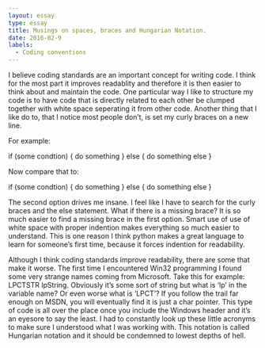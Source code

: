 ```yaml
---
layout: essay
type: essay
title: Musings on spaces, braces and Hungarian Notation.
date: 2016-02-9
labels:
  - Coding conventions
---
```


  I believe coding standards are an important concept for writing code. I think for the most part 
it improves readablity and therefore it is then easier to think about and maintain the code. One 
particular way I like to structure my code is to have code that is directly related to each other 
be clumped together with white space seperating it from other code. Another thing that I like do 
to, that I notice most people don’t, is set my curly braces on a new line.

For example:

if (some condtion)
{
	do something
}
else
{
	do something else
}
  
Now compare that to:

if (some condtion) {
	do something
} else {
	do something else
}

The second option drives me insane. I feel like I have to search for the curly braces and the else 
statement. What if there is a missing brace? It is so much easier to find a missing brace in the first 
option. Smart use of use of white space with proper indention makes everything so much easier to 
understand. This is one reason I think python makes a great language to learn for someone’s first time, 
because it forces indention for readability.
	
  Although I think coding standards improve readability, there are some that make it worse. The first 
time I encountered Win32 programming I found some very strange names coming from Microsoft.  Take this 
for example: LPCTSTR lpString. Obviously it’s some sort of string but what is ‘lp’ in the variable name? 
Or even worse what is ‘LPCT’? If you follow the trail far enough on MSDN, you will eventually find it is 
just a char pointer. This type of code is all over the place once you include the Windows header and 
it’s an eyesore to say the least. I had to constantly look up these little acronyms to make sure I 
understood what I was working with. This notation is called Hungarian notation and it should be condemned 
to lowest depths of hell.
	
